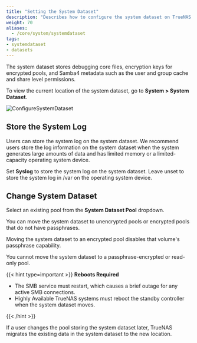 ```yaml
---
title: "Setting the System Dataset"
description: "Describes how to configure the system dataset on TrueNAS CORE."
weight: 70
aliases:
  - /core/system/systemdataset
tags:
- systemdataset
- datasets
---
```


The system dataset stores debugging core files, encryption keys for encrypted pools, and Samba4 metadata such as the user and group cache and share level permissions.

To view the current location of the system dataset, go to **System > System Dataset**.

![ConfigureSystemDataset](/images/CORE/System/ConfigureSystemDataset.png "Configure System Dataset")

## Store the System Log

Users can store the system log on the system dataset.
We recommend users store the log information on the system dataset when the system generates large amounts of data and has limited memory or a limited-capacity operating system device.

Set **Syslog** to store the system log on the system dataset.
Leave unset to store the system log in <file>/var</file> on the operating system device.

## Change System Dataset

Select an existing pool from the **System Dataset Pool** dropdown.

You can move the system dataset to unencrypted pools or encrypted pools that do not have passphrases.

Moving the system dataset to an encrypted pool disables that volume's passphrase capability.

You cannot move the system dataset to a passphrase-encrypted or read-only pool.

{{< hint type=important >}}
**Reboots Required**

* The SMB service must restart, which causes a brief outage for any active SMB connections.
* Highly Available TrueNAS systems must reboot the standby controller when the system dataset moves.

{{< /hint >}}

If a user changes the pool storing the system dataset later, TrueNAS migrates the existing data in the system dataset to the new location.
